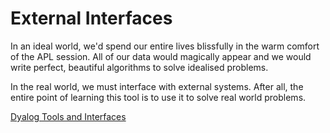 # External Interfaces
In an ideal world, we'd spend our entire lives blissfully in the warm comfort of the APL session. All of our data would magically appear and we would write perfect, beautiful algorithms to solve idealised problems.

In the real world, we must interface with external systems. After all, the entire point of learning this tool is to use it to solve real world problems.

[Dyalog Tools and Interfaces](https://www.dyalog.com/tools/index.htm)

